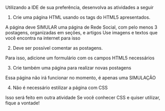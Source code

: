 Utilizando a IDE de sua preferência, desenvolva as atividades a seguir

1) Crie uma página HTML usando os tags do HTML5 apresentados.

A página deve SIMULAR uma página de Rede Social, com pelo menos 3 postagens, organizadas em seções, e artigos
Use imagens e textos que você encontra na internet para isso

2) Deve ser possível comentar as postagens.

Para isso, adicione um formulário com os campos HTML5 necessários

3) Crie também uma página para realizar novas postagens

Essa página não irá funcionar no momento, é apenas uma SIMULAÇÃO

4) Não é necessário estilizar a página com CSS

Isso será feito em outra atividade
Se você conhecer CSS e quiser utilizar, fique a vontade!